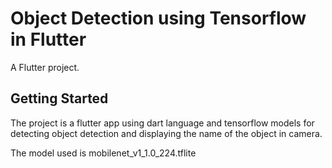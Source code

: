 # Object Detection using Tensorflow in Flutter

A Flutter project.

## Getting Started

The project is a flutter app using dart language and tensorflow models for detecting object detection and displaying the name of the object in camera.

The model used is mobilenet_v1_1.0_224.tflite

